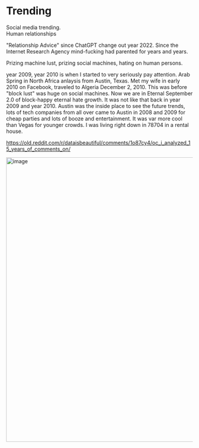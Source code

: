 # Trending

Social media trending.    
Human relationships   

"Relationship Advice" since ChatGPT change out year 2022. Since the Internet Research Agency mind-fucking had parented for years and years.

Prizing machine lust, prizing social machines, hating on human persons.

year 2009, year 2010 is when I started to very seriously pay attention. Arab Spring in North Africa anlaysis from Austin, Texas. Met my wife in early 2010 on Facebook, traveled to Algeria December 2, 2010. This was before "block lust" was huge on social machines. Now we are in Eternal September 2.0 of block-happy eternal hate growth. It was not like that back in year 2009 and year 2010. Austin was the inside place to see the future trends, lots of tech companies from all over came to Austin in 2008 and 2009 for cheap parties and lots of booze and entertainment. It was var more cool than Vegas for younger crowds. I was living right down in 78704 in a rental house.

https://old.reddit.com/r/dataisbeautiful/comments/1o87cy4/oc_i_analyzed_15_years_of_comments_on/

<img width="844" height="767" alt="image" src="https://github.com/user-attachments/assets/0cf276eb-cf64-4284-83c5-a84b370833dc" />
